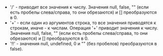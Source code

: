 * '/' - приводит все значения к числу. Значения null, false, "" (если есть пробелы слева/справа, то они обрезаются) и [] преобразуются в 0.
* '+' - если один из аргументов строка, то все значения приводятся к строкам, иначе - к числам.
Операция '+' приводит значения к числу. Значения null, false, "" (если есть пробелы слева/справа, то они обрезаются) и [] преобразуются в 0.
* '!!' - значения null, undefined, 0 и "" (без пробелов) преобразуются в false). 